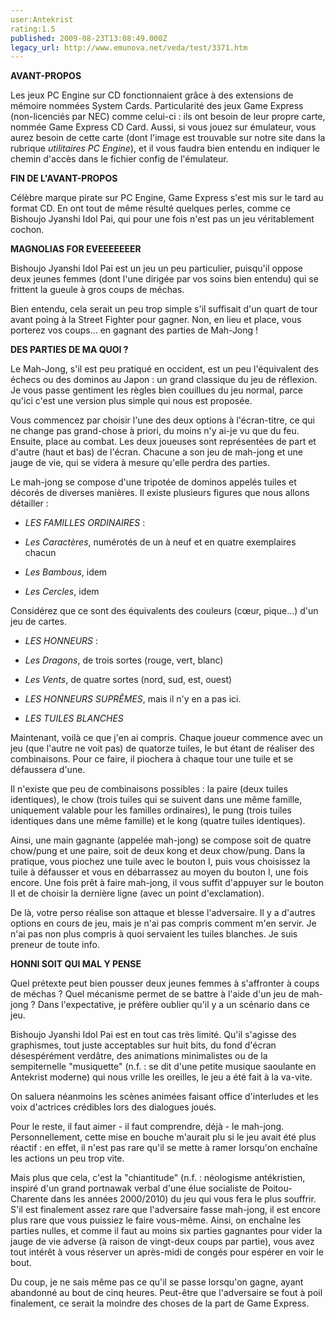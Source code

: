 ```yaml
---
user:Antekrist
rating:1.5
published: 2009-08-23T13:08:49.000Z
legacy_url: http://www.emunova.net/veda/test/3371.htm
---
```

**AVANT-PROPOS**  

Les jeux PC Engine sur CD fonctionnaient grâce à des extensions de mémoire nommées System Cards. Particularité des jeux Game Express (non-licenciés par NEC) comme celui-ci : ils ont besoin de leur propre carte, nommée Game Express CD Card. Aussi, si vous jouez sur émulateur, vous aurez besoin de cette carte (dont l'image est trouvable sur notre site dans la rubrique _utilitaires PC Engine_), et il vous faudra bien entendu en indiquer le chemin d'accès dans le fichier config de l'émulateur.  

**FIN DE L'AVANT-PROPOS**  

  

Célèbre marque pirate sur PC Engine, Game Express s'est mis sur le tard au format CD. En ont tout de même résulté quelques perles, comme ce Bishoujo Jyanshi Idol Pai, qui pour une fois n'est pas un jeu véritablement cochon.  

  

**MAGNOLIAS FOR EVEEEEEEER**  

Bishoujo Jyanshi Idol Pai est un jeu un peu particulier, puisqu'il oppose deux jeunes femmes (dont l'une dirigée par vos soins bien entendu) qui se frittent la gueule à gros coups de méchas.  

Bien entendu, cela serait un peu trop simple s'il suffisait d'un quart de tour avant poing à la Street Fighter pour gagner. Non, en lieu et place, vous porterez vos coups... en gagnant des parties de Mah-Jong !  

  

**DES PARTIES DE MA QUOI ?**  

Le Mah-Jong, s'il est peu pratiqué en occident, est un peu l'équivalent des échecs ou des dominos au Japon : un grand classique du jeu de réflexion. Je vous passe gentiment les règles bien couillues du jeu normal, parce qu'ici c'est une version plus simple qui nous est proposée.  

Vous commencez par choisir l'une des deux options à l'écran-titre, ce qui ne change pas grand-chose à priori, du moins n'y ai-je vu que du feu. Ensuite, place au combat. Les deux joueuses sont représentées de part et d'autre (haut et bas) de l'écran. Chacune a son jeu de mah-jong et une jauge de vie, qui se videra à mesure qu'elle perdra des parties.  

  

Le mah-jong se compose d'une tripotée de dominos appelés tuiles et décorés de diverses manières. Il existe plusieurs figures que nous allons détailler :  

  

- _LES FAMILLES ORDINAIRES_ :   

- _Les Caractères_, numérotés de un à neuf et en quatre exemplaires chacun  

- _Les Bambous_, idem  

- _Les Cercles_, idem  

Considérez que ce sont des équivalents des couleurs (cœur, pique...) d'un jeu de cartes.  

  

- _LES HONNEURS_ :   

- _Les Dragons_, de trois sortes (rouge, vert, blanc)  

- _Les Vents_, de quatre sortes (nord, sud, est, ouest)  

  

- _LES HONNEURS SUPRÊMES_, mais il n'y en a pas ici.  

  

- _LES TUILES BLANCHES_  

  

Maintenant, voilà ce que j'en ai compris. Chaque joueur commence avec un jeu (que l'autre ne voit pas) de quatorze tuiles, le but étant de réaliser des combinaisons. Pour ce faire, il piochera à chaque tour une tuile et se défaussera d'une.  

Il n'existe que peu de combinaisons possibles : la paire (deux tuiles identiques), le chow (trois tuiles qui se suivent dans une même famille, uniquement valable pour les familles ordinaires), le pung (trois tuiles identiques dans une même famille) et le kong (quatre tuiles identiques).  

Ainsi, une main gagnante (appelée mah-jong) se compose soit de quatre chow/pung et une paire, soit de deux kong et deux chow/pung. Dans la pratique, vous piochez une tuile avec le bouton I, puis vous choisissez la tuile à défausser et vous en débarrassez au moyen du bouton I, une fois encore. Une fois prêt à faire mah-jong, il vous suffit d'appuyer sur le bouton II et de choisir la dernière ligne (avec un point d'exclamation).  

De là, votre perso réalise son attaque et blesse l'adversaire. Il y a d'autres options en cours de jeu, mais je n'ai pas compris comment m'en servir. Je n'ai pas non plus compris à quoi servaient les tuiles blanches. Je suis preneur de toute info.  

  

**HONNI SOIT QUI MAL Y PENSE**  

Quel prétexte peut bien pousser deux jeunes femmes à s'affronter à coups de méchas ? Quel mécanisme permet de se battre à l'aide d'un jeu de mah-jong ? Dans l'expectative, je préfère oublier qu'il y a un scénario dans ce jeu.  

Bishoujo Jyanshi Idol Pai est en tout cas très limité. Qu'il s'agisse des graphismes, tout juste acceptables sur huit bits, du fond d'écran désespérément verdâtre, des animations minimalistes ou de la sempiternelle "musiquette" (n.f. : se dit d'une petite musique saoulante en Antekrist moderne) qui nous vrille les oreilles, le jeu a été fait à la va-vite.  

On saluera néanmoins les scènes animées faisant office d'interludes et les voix d'actrices crédibles lors des dialogues joués.  

Pour le reste, il faut aimer - il faut comprendre, déjà - le mah-jong. Personnellement, cette mise en bouche m'aurait plu si le jeu avait été plus réactif : en effet, il n'est pas rare qu'il se mette à ramer lorsqu'on enchaîne les actions un peu trop vite.  

Mais plus que cela, c'est la "chiantitude" (n.f. : néologisme antékristien, inspiré d'un grand portnawak verbal d'une élue socialiste de Poitou-Charente dans les années 2000/2010) du jeu qui vous fera le plus souffrir. S'il est finalement assez rare que l'adversaire fasse mah-jong, il est encore plus rare que vous puissiez le faire vous-même. Ainsi, on enchaîne les parties nulles, et comme il faut au moins six parties gagnantes pour vider la jauge de vie adverse (à raison de vingt-deux coups par partie), vous avez tout intérêt à vous réserver un après-midi de congés pour espérer en voir le bout.  

Du coup, je ne sais même pas ce qu'il se passe lorsqu'on gagne, ayant abandonné au bout de cinq heures. Peut-être que l'adversaire se fout à poil finalement, ce serait la moindre des choses de la part de Game Express.
